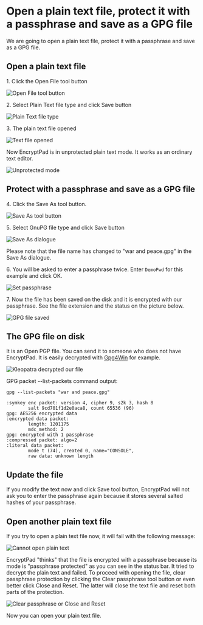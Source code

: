 # Open a plain text file, protect it with a passphrase and save as a GPG file

We are going to open a plain text file, protect it with a passphrase and save as a GPG file.

## Open a plain text file

1\. Click the Open File tool button

![Open File tool button](images/open_text_file.png)

2\. Select Plain Text file type and click Save button

![Plain Text file type](images/open_file_dialog_text_file.png)

3\. The plain text file opened

![Text file opened](images/text_file_opened.png)

Now EncryptPad is in unprotected plain text mode. It works as an ordinary text editor.

![Unprotected mode](images/unprotected_status.png)

## Protect with a passphrase and save as a GPG file

4\. Click the Save As tool button.

![Save As tool button](images/save_as_tool_button.png)

5\. Select GnuPG file type and click Save button

![Save As dialogue](images/save_as_dialog.png)

Please note that the file name has changed to "war and peace.gpg" in the Save As dialogue.

6\. You will be asked to enter a passphrase twice. Enter `DemoPwd` for this example and click OK.

![Set passphrase](images/set_passphrase.png)

7\. Now the file has been saved on the disk and it is encrypted with our passphrase. See the file extension and the status on the picture below.

![GPG file saved](images/gpg_file_saved.png)

## The GPG file on disk

It is an Open PGP file. You can send it to someone who does not have EncryptPad. It is easily decrypted with [Gpg4Win](https://www.gpg4win.org/) for example.

![Kleopatra decrypted our file](images/kleopatra_decrypted.png)

GPG packet --list-packets command output:

`gpg --list-packets "war and peace.gpg"`<br/>

`:symkey enc packet: version 4, cipher 9, s2k 3, hash 8`<br/>
`        salt 9cd701f1d2e0aca8, count 65536 (96)`<br/>
`gpg: AES256 encrypted data`<br/>
`:encrypted data packet:`<br/>
`        length: 1201175`<br/>
`        mdc_method: 2`<br/>
`gpg: encrypted with 1 passphrase`<br/>
`:compressed packet: algo=2`<br/>
`:literal data packet:`<br/>
`        mode t (74), created 0, name="CONSOLE",`<br/>
`        raw data: unknown length`<br/>

## Update the file

If you modify the text now and click Save tool button, EncryptPad will not ask you to enter the passphrase again because it stores several salted hashes of your passphrase.

## Open another plain text file

If you try to open a plain text file now, it will fail with the following message:

![Cannot open plain text](images/open_another_plain_text.png)

EncryptPad "thinks" that the file is encrypted with a passphrase because its mode is "passphrase protected" as you can see in the status bar. It tried to decrypt the plain text and failed. To proceed with opening the file, clear passphrase protection by clicking the Clear passphrase tool button or even better click Close and Reset. The latter will close the text file and reset both parts of the protection.

![Clear passphrase or Close and Reset](images/clear_pwd_or_close_and_reset.png)

Now you can open your plain text file.